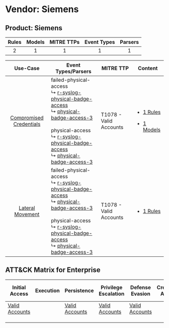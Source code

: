 Vendor: Siemens
===============
Product: Siemens
----------------
| Rules | Models | MITRE TTPs | Event Types | Parsers |
|:-----:|:------:|:----------:|:-----------:|:-------:|
|   2   |   1    |     1      |      1      |    1    |

|                                  Use-Case                                  | Event Types/Parsers                                                                                                                                                                                                                                                                                                                                                                                                     | MITRE TTP                  | Content                                                                                                            |
|:--------------------------------------------------------------------------:| ----------------------------------------------------------------------------------------------------------------------------------------------------------------------------------------------------------------------------------------------------------------------------------------------------------------------------------------------------------------------------------------------------------------------- | -------------------------- | ------------------------------------------------------------------------------------------------------------------ |
| [Compromised Credentials](../../../UseCases/uc_compromised_credentials.md) |  failed-physical-access<br> ↳ [r-syslog-physical-badge-access](Parsers/parserContent_r-syslog-physical-badge-access.md)<br> ↳ [physical-badge-access-3](Parsers/parserContent_physical-badge-access-3.md)<br><br> physical-access<br> ↳ [r-syslog-physical-badge-access](Parsers/parserContent_r-syslog-physical-badge-access.md)<br> ↳ [physical-badge-access-3](Parsers/parserContent_physical-badge-access-3.md)<br> | T1078 - Valid Accounts<br> | [<ul><li>1 Rules</li></ul><ul><li>1 Models</li></ul>](Rules_Models/r_m_siemens_siemens_Compromised_Credentials.md) |
|        [Lateral Movement](../../../UseCases/uc_lateral_movement.md)        |  failed-physical-access<br> ↳ [r-syslog-physical-badge-access](Parsers/parserContent_r-syslog-physical-badge-access.md)<br> ↳ [physical-badge-access-3](Parsers/parserContent_physical-badge-access-3.md)<br><br> physical-access<br> ↳ [r-syslog-physical-badge-access](Parsers/parserContent_r-syslog-physical-badge-access.md)<br> ↳ [physical-badge-access-3](Parsers/parserContent_physical-badge-access-3.md)<br> | T1078 - Valid Accounts<br> | [<ul><li>1 Rules</li></ul>](Rules_Models/r_m_siemens_siemens_Lateral_Movement.md)                                  |

ATT&CK Matrix for Enterprise
----------------------------
| Initial Access                                                      | Execution | Persistence                                                         | Privilege Escalation                                                | Defense Evasion                                                     | Credential Access | Discovery | Lateral Movement | Collection | Command and Control | Exfiltration | Impact |
| ------------------------------------------------------------------- | --------- | ------------------------------------------------------------------- | ------------------------------------------------------------------- | ------------------------------------------------------------------- | ----------------- | --------- | ---------------- | ---------- | ------------------- | ------------ | ------ |
| [Valid Accounts](https://attack.mitre.org/techniques/T1078)<br><br> |           | [Valid Accounts](https://attack.mitre.org/techniques/T1078)<br><br> | [Valid Accounts](https://attack.mitre.org/techniques/T1078)<br><br> | [Valid Accounts](https://attack.mitre.org/techniques/T1078)<br><br> |                   |           |                  |            |                     |              |        |